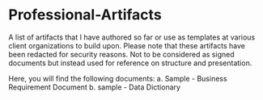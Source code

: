 # Professional-Artifacts
A list of artifacts that I have authored so far or use as templates at various client organizations to build upon. 
Please note that these artifacts have been redacted for security reasons. Not to be considered as signed documents but instead used for reference on structure and presentation.

Here, you will find the following documents:
a. Sample - Business Requirement Document
b. sample - Data Dictionary
